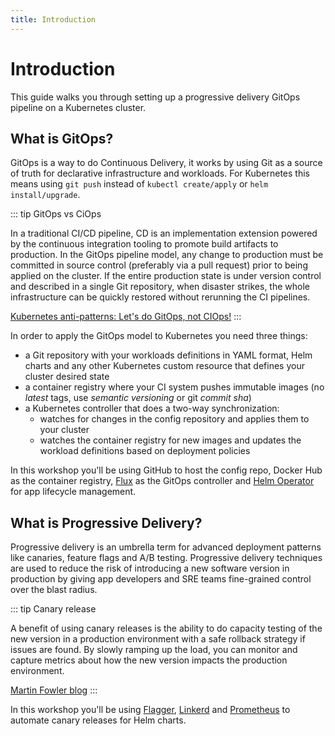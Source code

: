 ```yaml
---
title: Introduction
---
```


# Introduction

This guide walks you through setting up a progressive delivery GitOps pipeline on a Kubernetes cluster.

## What is GitOps?

GitOps is a way to do Continuous Delivery, it works by using Git as a source of truth for
declarative infrastructure and workloads. For Kubernetes this means using `git push` instead
of `kubectl create/apply` or `helm install/upgrade`.

::: tip GitOps vs CiOps

In a traditional CI/CD pipeline, CD is an implementation extension powered by the continuous integration tooling
to promote build artifacts to production. In the GitOps pipeline model, any change to production must be committed
in source control (preferably via a pull request) prior to being applied on the cluster.
If the entire production state is under version control and described in a single Git repository,
when disaster strikes, the whole infrastructure can be quickly restored without rerunning the CI pipelines.

[Kubernetes anti-patterns: Let's do GitOps, not CIOps!](https://www.weave.works/blog/kubernetes-anti-patterns-let-s-do-gitops-not-ciops)
:::

In order to apply the GitOps model to Kubernetes you need three things:

* a Git repository with your workloads definitions in YAML format,
Helm charts and any other Kubernetes custom resource that defines your cluster desired state
* a container registry where your CI system pushes immutable images
(no *latest* tags, use *semantic versioning* or git *commit sha*)
* a Kubernetes controller that does a two-way synchronization:
    * watches for changes in the config repository and applies them to your cluster
    * watches the container registry for new images and  updates the workload
        definitions based on deployment policies

In this workshop you'll be using
GitHub to host the config repo,
Docker Hub as the container registry,
[Flux](https://github.com/fluxcd/flux) as the GitOps controller and
[Helm Operator](https://github.com/fluxcd/helm-operator) for app lifecycle management.

## What is Progressive Delivery?

Progressive delivery is an umbrella term for advanced deployment patterns like canaries, feature flags and A/B testing.
Progressive delivery techniques are used to reduce the risk of introducing a new software version in production
by giving app developers and SRE teams fine-grained control over the blast radius.

::: tip Canary release

A benefit of using canary releases is the ability to do capacity testing of the new version in a production environment
with a safe rollback strategy if issues are found. By slowly ramping up the load, you can monitor and capture metrics
about how the new version impacts the production environment.

[Martin Fowler blog](https://martinfowler.com/bliki/CanaryRelease.html)
:::

In this workshop you'll be using
[Flagger](https://github.com/weaveworks/flagger),
[Linkerd](https://github.com/linkerd/linkerd2) and
[Prometheus](https://github.com/prometheus)
to automate canary releases for Helm charts.
